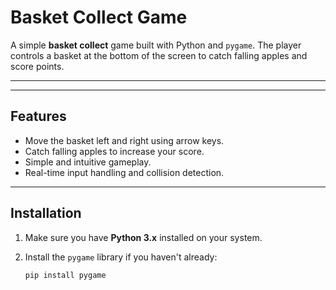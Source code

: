 # Basket Collect Game

A simple **basket collect** game built with Python and `pygame`. The player controls a basket at the bottom of the screen to catch falling apples and score points.

---



---

## Features

- Move the basket left and right using arrow keys.
- Catch falling apples to increase your score.
- Simple and intuitive gameplay.
- Real-time input handling and collision detection.

---

## Installation

1. Make sure you have **Python 3.x** installed on your system.  
2. Install the `pygame` library if you haven't already:

   ```bash
   pip install pygame
